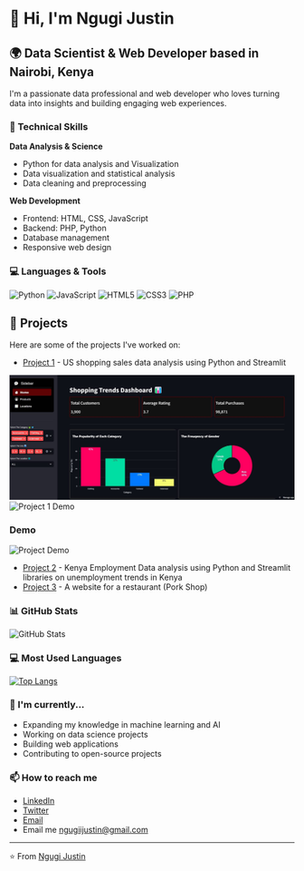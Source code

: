 # 👋 Hi, I'm Ngugi Justin

## 🌍 Data Scientist & Web Developer based in Nairobi, Kenya

I'm a passionate data professional and web developer who loves turning data into insights and building engaging web experiences.

### 🔧 Technical Skills

**Data Analysis & Science**
- Python for data analysis and Visualization
- Data visualization and statistical analysis
- Data cleaning and preprocessing

**Web Development**
- Frontend: HTML, CSS, JavaScript
- Backend: PHP, Python
- Database management
- Responsive web design

### 💻 Languages & Tools

![Python](https://img.shields.io/badge/-Python-3776AB?style=flat&logo=python&logoColor=white)
![JavaScript](https://img.shields.io/badge/-JavaScript-F7DF1E?style=flat&logo=javascript&logoColor=black)
![HTML5](https://img.shields.io/badge/-HTML5-E34F26?style=flat&logo=html5&logoColor=white)
![CSS3](https://img.shields.io/badge/-CSS3-1572B6?style=flat&logo=css3&logoColor=white)
![PHP](https://img.shields.io/badge/-PHP-777BB4?style=flat&logo=php&logoColor=white)

## 🚀 Projects
Here are some of the projects I've worked on:
- [Project 1](https://shopping-dashboard-analysis-i6jvpehax2h6mjrkowujtl.streamlit.app/)    - US shopping sales data analysis using Python and Streamlit
  
![Project 1 Screenshot](https://github.com/FazeJ99/Shopping-Dashboard-Analysis/blob/main/assets/Shopping%20Dashboard.jpg)
![Project 1 Demo](https://github.com/FazeJ99/Shopping-Dashboard-Analysis/blob/main/assets/Shopping%20Dashboard.gif)

### Demo
![Project Demo](assets/project-demo.gif)

- [Project 2](https://employment-trends-analysis-dashboard-knpdpxybknqhnwduu8bnpq.streamlit.app/) - Kenya Employment Data analysis using Python and Streamlit libraries on unemployment trends in Kenya
- [Project 3](https://github.com/FazeJ99/Pork-Shop-Website-) - A website for a restaurant (Pork Shop)


### 📊 GitHub Stats

![GitHub Stats](https://github-readme-stats.vercel.app/api?username=FazeJ99&show_icons=true&theme=radical)

### 💻 Most Used Languages

[![Top Langs](https://github-readme-stats.vercel.app/api/top-langs/?username=FazeJ99&layout=compact)](https://github.com/anuraghazra/github-readme-stats)

### 🌱 I'm currently...
- Expanding my knowledge in machine learning and AI
- Working on data science projects
- Building web applications
- Contributing to open-source projects

### 📫 How to reach me
- [LinkedIn](www.linkedin.com/in/justin-ngugi-078a41314)
- [Twitter](https://x.com/Faze__J)
- [Email](@ngugiijustin@gmail.com)
- Email me  ngugiijustin@gmail.com
---
⭐️ From [Ngugi Justin](https://github.com/FazeJ99)


